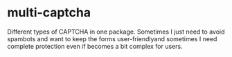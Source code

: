 multi-captcha
=============

Different types of CAPTCHA in one package. Sometimes I just need to avoid spambots and want to keep the forms user-friendlyand sometimes I need complete protection even if becomes a bit complex for users.
